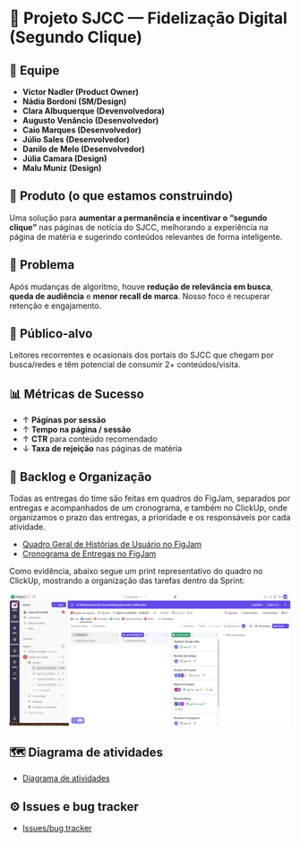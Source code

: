 # 📌 Projeto SJCC — Fidelização Digital (Segundo Clique)

## 👥 Equipe
- **Victor Nadler (Product Owner)** 
- **Nádia Bordoni (SM/Design)** 
- **Clara Albuquerque (Devenvolvedora)** 
- **Augusto Venâncio (Desenvolvedor)** 
- **Caio Marques (Desenvolvedor)**
- **Júlio Sales (Desenvolvedor)** 
- **Danilo de Melo (Desenvolvedor)** 
- **Júlia Camara (Design)** 
- **Malu Muniz (Design)** 

## 📰 Produto (o que estamos construindo)
Uma solução para **aumentar a permanência e incentivar o “segundo clique”** nas páginas de notícia do SJCC, melhorando a experiência na página de matéria e sugerindo conteúdos relevantes de forma inteligente.

## 🔎 Problema
Após mudanças de algoritmo, houve **redução de relevância em busca**, **queda de audiência** e **menor recall de marca**. Nosso foco é recuperar retenção e engajamento.


## 🎯 Público-alvo
Leitores recorrentes e ocasionais dos portais do SJCC que chegam por busca/redes e têm potencial de consumir 2+ conteúdos/visita.


## 📊 Métricas de Sucesso
- ↑ **Páginas por sessão**  
- ↑ **Tempo na página / sessão**  
- ↑ **CTR** para conteúdo recomendado  
- ↓ **Taxa de rejeição** nas páginas de matéria


## 📌 Backlog e Organização

Todas as entregas do time são feitas em quadros do FigJam, separados por entregas e acompanhados de um cronograma, e também no ClickUp, onde organizamos o prazo das entregas, a prioridade e os responsáveis por cada atividade.

- [Quadro Geral de Histórias de Usuário no FigJam](https://www.figma.com/board/W0RYzOMUy0OIylgtdrFQ3c/Quadro-Geral?node-id=488-3696&p=f&t=8X4nOILNXaKc3dhj-0) 
- [Cronograma de Entregas no FigJam](https://www.figma.com/board/W0RYzOMUy0OIylgtdrFQ3c/Quadro-Geral?node-id=30-113&p=f&t=8X4nOILNXaKc3dhj-0) 

Como evidência, abaixo segue um print representativo do quadro no ClickUp, mostrando a organização das tarefas dentro da Sprint:  

![Backlog ClickUp](backlog.png)


## 🗺️ Diagrama de atividades 
- [Diagrama de atividades](https://www.figma.com/board/W0RYzOMUy0OIylgtdrFQ3c/Quadro-Geral?node-id=662-2324&p=f&t=Ilz3GAwMgzoJPCUv-0)


## ⚙️ Issues e bug tracker
- [Issues/bug tracker](https://github.com/gutovenancio/projeto-sjcc/issues)



